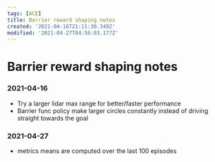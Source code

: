 ```yaml
---
tags: [ACE]
title: Barrier reward shaping notes
created: '2021-04-16T21:11:30.349Z'
modified: '2021-04-27T04:56:03.177Z'
---
```


# Barrier reward shaping notes

### 2021-04-16
- Try a larger lidar max range for better/faster performance
- Barrier func policy make larger circles constantly instead of driving straight towards the goal

### 2021-04-27
- metrics means are computed over the last 100 episodes

